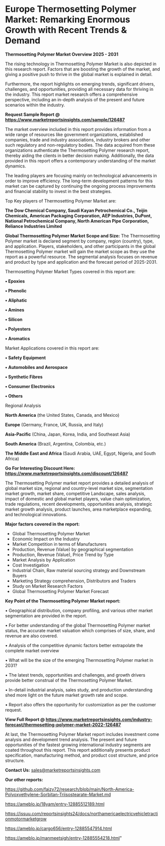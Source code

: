 # Europe Thermosetting Polymer Market: Remarking Enormous Growth with Recent Trends & Demand

<Strong> Thermosetting Polymer Market Overview 2025 - 2031</strong>

The rising technology in Thermosetting Polymer Market is also depicted in this research report. Factors that are boosting the growth of the market, and giving a positive push to thrive in the global market is explained in detail.

Furthermore, the report highlights on emerging trends, significant drivers, challenges, and opportunities, providing all necessary data for thriving in the industry. This report market research offers a comprehensive perspective, including an in-depth analysis of the present and future scenarios within the industry.

<strong>Request Sample Report @ <a href=https://www.marketreportsinsights.com/sample/126487>https://www.marketreportsinsights.com/sample/126487</a></strong>

The market overview included in this report provides information from a wide range of resources like government organizations, established companies, trade and industry associations, industry brokers and other such regulatory and non-regulatory bodies. The data acquired from these organizations authenticate the Thermosetting Polymer research report, thereby aiding the clients in better decision making. Additionally, the data provided in this report offers a contemporary understanding of the market dynamics.

The leading players are focusing mainly on technological advancements in order to improve efficiency. The long-term development patterns for this market can be captured by continuing the ongoing process improvements and financial stability to invest in the best strategies.

Top Key players of Thermosetting Polymer Market are:

<strong>The Dow Chemical Company, Saudi Kayan Petrochemical Co., Teijin Chemicals, American Packaging Corporation, AEP Industries, DuPont, National Petrochemical Company, North American Pipe Corporation, Reliance Industries Limited</strong>

<strong><b>Global Thermosetting Polymer Market Scope and Size:</b></strong>
The Thermosetting Polymer market is declared segment by company, region (country), type, and application. Players, stakeholders, and other participants in the global Thermosetting Polymer market will gain the market scope as they use the report as a powerful resource. The segmental analysis focuses on revenue and product by type and application and the forecast period of 2025-2031.

Thermosetting Polymer Market Types covered in this report are:

<strong>• Epoxies

• Phenolic

• Aliphatic

• Amines

• Silicon

• Polyesters

• Aromatics</strong>

Market Applications covered in this report are:

<strong>• Safety Equipment

• Automobiles and Aerospace

• Synthetic Fibres

• Consumer Electronics

• Others</strong> 

Regional Analysis

<strong>North America</strong> (the United States, Canada, and Mexico)

<strong>Europe</strong> (Germany, France, UK, Russia, and Italy)

<strong>Asia-Pacific</strong> (China, Japan, Korea, India, and Southeast Asia)

<strong>South America</strong> (Brazil, Argentina, Colombia, etc.)

<strong>The Middle East and Africa</strong> (Saudi Arabia, UAE, Egypt, Nigeria, and South Africa)

<strong>Go For Interesting Discount Here: <a href=https://www.marketreportsinsights.com/discount/126487>https://www.marketreportsinsights.com/discount/126487</a></strong>

The Thermosetting Polymer market report provides a detailed analysis of global market size, regional and country-level market size, segmentation market growth, market share, competitive Landscape, sales analysis, impact of domestic and global market players, value chain optimization, trade regulations, recent developments, opportunities analysis, strategic market growth analysis, product launches, area marketplace expanding, and technological innovations.

<strong><b>Major factors covered in the report:</b></strong>
<ul>
  <li>Global Thermosetting Polymer Market </li>
  <li>Economic Impact on the Industry</li>
  <li>Market Competition in terms of Manufacturers</li>
  <li>Production, Revenue (Value) by geographical segmentation</li>
  <li>Production, Revenue (Value), Price Trend by Type</li>
  <li>Market Analysis by Application</li>
  <li>Cost Investigation</li>
  <li>Industrial Chain, Raw material sourcing strategy and Downstream Buyers</li>
  <li>Marketing Strategy comprehension, Distributors and Traders</li>
  <li>Study on Market Research Factors</li>
  <li>Global Thermosetting Polymer Market Forecast</li>
</ul>

<strong><b>Key Point of the Thermosetting Polymer Market report:</b></strong>

• Geographical distribution, company profiling, and various other market segmentation are provided in the report.

• For better understanding of the global Thermosetting Polymer market status, the accurate market valuation which comprises of size, share, and revenue are also covered.

• Analysis of the competitive dynamic factors better extrapolate the complete market overview

• What will be the size of the emerging Thermosetting Polymer market in 2031?

• The latest trends, opportunities and challenges, and growth drivers provide better construal of the Thermosetting Polymer Market.

• In-detail industrial analysis, sales study, and production understanding shed more light on the future market growth rate and scope.

• Report also offers the opportunity for customization as per the customer request.

<strong><b>View Full Report @ <a href=https://www.marketreportsinsights.com/industry-forecast/thermosetting-polymer-market-2022-126487>https://www.marketreportsinsights.com/industry-forecast/thermosetting-polymer-market-2022-126487</a></b></strong>


At last, the Thermosetting Polymer Market report includes investment come analysis and development trend analysis. The present and future opportunities of the fastest growing international industry segments are coated throughout this report. This report additionally presents product specification, manufacturing method, and product cost structure, and price structure.

<strong>Contact Us:</strong>
sales@marketreportsinsights.com

<strong>Our other reports:</strong>

<a href=https://github.com/faizy72/research/blob/main/North-America-Polyoxyethylene-Sorbitan-Triisostearate-Market.md>https://github.com/faizy72/research/blob/main/North-America-Polyoxyethylene-Sorbitan-Triisostearate-Market.md</a>

<a href=https://ameblo.jp/18yam/entry-12885512189.html>https://ameblo.jp/18yam/entry-12885512189.html</a>

<a href=https://issuu.com/reportsinsights24/docs/northamericaelectricvehicletractionmotormarketgrow>https://issuu.com/reportsinsights24/docs/northamericaelectricvehicletractionmotormarketgrow</a>

<a href=https://ameblo.jp/cargo656/entry-12885547914.html>https://ameblo.jp/cargo656/entry-12885547914.html</a>

<a href=https://ameblo.jp/manmeetsigh/entry-12885554218.html>https://ameblo.jp/manmeetsigh/entry-12885554218.html</a>"
